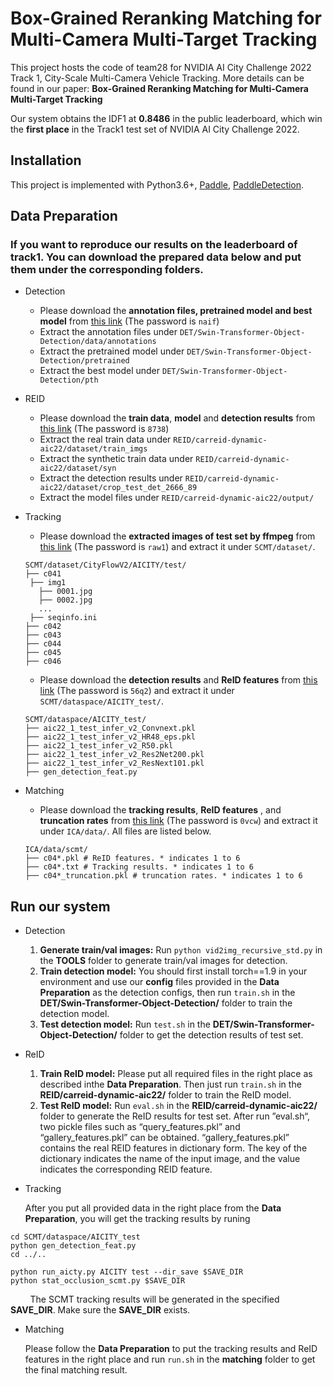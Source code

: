 # Box-Grained Reranking Matching for Multi-Camera Multi-Target Tracking
This project hosts the code of team28 for NVIDIA AI City Challenge 2022 Track 1, City-Scale Multi-Camera Vehicle Tracking. More details can be found in our paper: **Box-Grained Reranking Matching for Multi-Camera Multi-Target Tracking**

Our system obtains the IDF1 at **0.8486** in the public leaderboard, which win the **first place** in the Track1 test set of NVIDIA AI City Challenge 2022.

## Installation
This project is implemented with Python3.6+, [Paddle](https://github.com/PaddlePaddle/Paddle), [PaddleDetection](https://github.com/PaddlePaddle/PaddleDetection).

## Data Preparation
### If you want to reproduce our results on the leaderboard of track1. You can download the prepared data below and put them under the corresponding folders.
- Detection
  - Please download the **annotation files, pretrained model and best model** from [this link](https://pan.baidu.com/s/1XQ4iwNHkSaYdcPPEDF1cdw) (The password is ``naif``) 
  - Extract the annotation files under ``DET/Swin-Transformer-Object-Detection/data/annotations``
  - Extract the pretrained model under ``DET/Swin-Transformer-Object-Detection/pretrained``
  - Extract the best model under ``DET/Swin-Transformer-Object-Detection/pth``

- REID
  - Please download the **train data**, **model**  and **detection results** from [this link](https://pan.baidu.com/s/1aNB0Q1dhk0hiOV2MRN1Wng) (The password is ``8738``) 
  - Extract the real train data under ``REID/carreid-dynamic-aic22/dataset/train_imgs``
  - Extract the synthetic train data under ``REID/carreid-dynamic-aic22/dataset/syn``
  - Extract the detection results under ``REID/carreid-dynamic-aic22/dataset/crop_test_det_2666_89``
  - Extract the model files under ``REID/carreid-dynamic-aic22/output/``
  
- Tracking
  - Please download the **extracted images of test set by ffmpeg** from [this link](https://pan.baidu.com/s/1H0dfVjj4WjttF0cEbnAg7g ) (The password is ``raw1``) and extract it under ``SCMT/dataset/``.
   ```
  SCMT/dataset/CityFlowV2/AICITY/test/
  ├── c041
    ├── img1
      ├── 0001.jpg
      ├── 0002.jpg
      ...
    ├── seqinfo.ini
  ├── c042
  ├── c043
  ├── c044
  ├── c045
  ├── c046
  ```
  - Please download the **detection results** and **ReID features** from [this link](https://pan.baidu.com/s/1RVY7segBCR3TingcC1UIfA ) (The password is ``56q2``) and extract it under ``SCMT/dataspace/AICITY_test/``.
   ```
  SCMT/dataspace/AICITY_test/
  ├── aic22_1_test_infer_v2_Convnext.pkl
  ├── aic22_1_test_infer_v2_HR48_eps.pkl
  ├── aic22_1_test_infer_v2_R50.pkl
  ├── aic22_1_test_infer_v2_Res2Net200.pkl
  ├── aic22_1_test_infer_v2_ResNext101.pkl
  ├── gen_detection_feat.py
  ```
  
- Matching
  - Please download the **tracking results**, **ReID features** , and **truncation rates** from [this link](https://pan.baidu.com/s/1Qc5rE6OkMaW8vHg-SDdBew  ) (The password is ``0vcw``) and extract it under ``ICA/data/``. All files are listed below.
  ```
  ICA/data/scmt/
  ├── c04*.pkl # ReID features. * indicates 1 to 6
  ├── c04*.txt # Tracking results. * indicates 1 to 6
  ├── c04*_truncation.pkl # truncation rates. * indicates 1 to 6
  ```

  
## Run our system

- Detection
  1. **Generate train/val images:** Run ``python vid2img_recursive_std.py`` in the **TOOLS** folder to generate train/val images for detection.
  2. **Train detection model:** You should first install torch==1.9 in your environment and use our **config** files provided in the **Data Preparation** as the detection configs, then run ``train.sh`` in the **DET/Swin-Transformer-Object-Detection/** folder to train the detection model.
  3. **Test detection model:** Run ``test.sh`` in the **DET/Swin-Transformer-Object-Detection/** folder to get the detection results of test set.

- ReID
  1. **Train ReID model:** Please put all required files in the right place as described inthe **Data Preparation**. Then just run ``train.sh`` in the **REID/carreid-dynamic-aic22/** folder to train the ReID model.
  2. **Test ReID model:** Run ``eval.sh`` in the **REID/carreid-dynamic-aic22/** folder to generate the ReID results for test set. After run ”eval.sh“, two pickle files such as “query_features.pkl” and “gallery_features.pkl” can be obtained. “gallery_features.pkl” contains the real REID features in dictionary form. The key of the dictionary indicates the name of the input image, and the value indicates the corresponding REID feature.

- Tracking

  After you put all provided data in the right place from the **Data Preparation**, you will get the tracking results by runing
```
cd SCMT/dataspace/AICITY_test
python gen_detection_feat.py
cd ../..

python run_aicty.py AICITY test --dir_save $SAVE_DIR
python stat_occlusion_scmt.py $SAVE_DIR
```
&nbsp; &nbsp; &nbsp; &nbsp; The SCMT tracking results will be generated in the specified **SAVE_DIR**. Make sure the **SAVE_DIR** exists.

- Matching
  
  Please follow the **Data Preparation** to put the tracking results and ReID features in the right place and run ``run.sh`` in the **matching** folder to get the final matching result.

